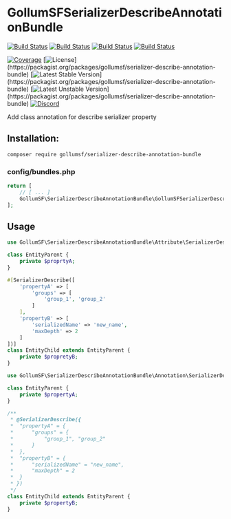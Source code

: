 # GollumSFSerializerDescribeAnnotationBundle
[![Build Status](https://github.com/GollumSF/serializer-describe-annotation-bundle/actions/workflows/symfony_4.4.yml/badge.svg?branch=master)](https://github.com/GollumSF/serializer-describe-annotation-bundle/actions)
[![Build Status](https://github.com/GollumSF/serializer-describe-annotation-bundle/actions/workflows/symfony_5.4.yml/badge.svg?branch=master)](https://github.com/GollumSF/serializer-describe-annotation-bundle/actions)
[![Build Status](https://github.com/GollumSF/serializer-describe-annotation-bundle/actions/workflows/symfony_6.0.yml/badge.svg?branch=master)](https://github.com/GollumSF/serializer-describe-annotation-bundle/actions)
[![Build Status](https://github.com/GollumSF/serializer-describe-annotation-bundle/actions/workflows/symfony_6.3.yml/badge.svg?branch=master)](https://github.com/GollumSF/serializer-describe-annotation-bundle/actions)

[![Coverage](https://coveralls.io/repos/github/GollumSF/serializer-describe-annotation-bundle/badge.svg?branch=master)](https://coveralls.io/github/GollumSF/serializer-describe-annotation-bundle)
[![License](https://poser.pugx.org/gollumsf/serializer-describe-annotation-bundle/license?)](https://packagist.org/packages/gollumsf/serializer-describe-annotation-bundle)
[![Latest Stable Version](https://poser.pugx.org/gollumsf/serializer-describe-annotation-bundle/v/stable?)](https://packagist.org/packages/gollumsf/serializer-describe-annotation-bundle)
[![Latest Unstable Version](https://poser.pugx.org/gollumsf/serializer-describe-annotation-bundle/v/unstable?)](https://packagist.org/packages/gollumsf/serializer-describe-annotation-bundle)
[![Discord](https://img.shields.io/discord/671741944149573687?color=purple&label=discord)](https://discord.gg/xMBc5SQ)

Add class annotation for describe serializer property

## Installation:

```shell
composer require gollumsf/serializer-describe-annotation-bundle
```

### config/bundles.php
```php
return [
    // [ ... ]
    GollumSF\SerializerDescribeAnnotationBundle\GollumSFSerializerDescribeAnnotationBundle::class => ['all' => true],
];
```

## Usage

```php
use GollumSF\SerializerDescribeAnnotationBundle\Attribute\SerializerDescribe;

class EntityParent {   
	private $proprtyA;
}

#[SerializerDescribe([
	'propertyA' => [
		'groups' => [
 			'group_1', 'group_2'
 		]
	],
	'propertyB' => [
 		'serializedName' => 'new_name',
 		'maxDepth' => 2
 	]
])]
class EntityChild extends EntityParent {
    private $propretyB;
}
```

```php
use GollumSF\SerializerDescribeAnnotationBundle\Annotation\SerializerDescribe;

class EntityParent {   
	private $propertyA;
}

/**
 * @SerializerDescribe({
 * 	"propertyA" = {
 *		"groups" = {
 * 			"group_1", "group_2"
 * 		}
 *	},
 * 	"propertyB" = {
 *		"serializedName" = "new_name",
 *		"maxDepth" = 2
 *	}
 * })
 */
class EntityChild extends EntityParent {
	private $propertyB;
}
```

